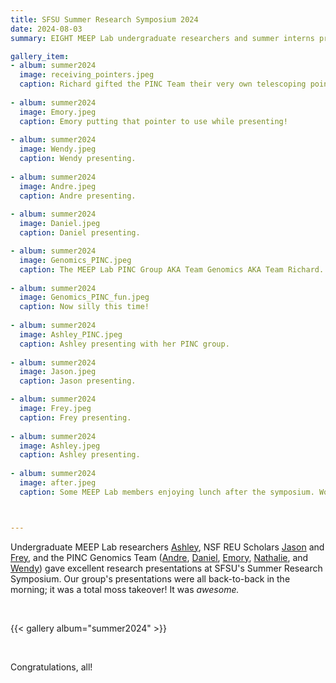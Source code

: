 ```yaml
---
title: SFSU Summer Research Symposium 2024
date: 2024-08-03
summary: EIGHT MEEP Lab undergraduate researchers and summer interns presented their work at the 2024 SFSU Summer Symposium!

gallery_item:
- album: summer2024
  image: receiving_pointers.jpeg
  caption: Richard gifted the PINC Team their very own telescoping pointers before the presentation.
  
- album: summer2024
  image: Emory.jpeg
  caption: Emory putting that pointer to use while presenting!
  
- album: summer2024
  image: Wendy.jpeg
  caption: Wendy presenting.
  
- album: summer2024
  image: Andre.jpeg
  caption: Andre presenting.
  
- album: summer2024
  image: Daniel.jpeg
  caption: Daniel presenting.

- album: summer2024
  image: Genomics_PINC.jpeg
  caption: The MEEP Lab PINC Group AKA Team Genomics AKA Team Richard.
  
- album: summer2024
  image: Genomics_PINC_fun.jpeg
  caption: Now silly this time!
  
- album: summer2024
  image: Ashley_PINC.jpeg
  caption: Ashley presenting with her PINC group. 
  
- album: summer2024
  image: Jason.jpeg
  caption: Jason presenting.

- album: summer2024
  image: Frey.jpeg
  caption: Frey presenting.
  
- album: summer2024
  image: Ashley.jpeg
  caption: Ashley presenting.
  
- album: summer2024
  image: after.jpeg
  caption: Some MEEP Lab members enjoying lunch after the symposium. Woohoo!



---
```


Undergraduate MEEP Lab researchers [Ashley](../../content/authors/AshleyMeinke/), NSF REU Scholars [Jason](../../../author/JasonTate/) and [Frey](../../../author/FreyRogers/), and the PINC Genomics Team ([Andre](../../../author/AndreTran/), [Daniel](../../../author/DanielLee/), [Emory](../../../author/EmoryAdelman/), [Nathalie](../../../author/NathalieAquino/), and [Wendy](../../../author/WendyKo/)) gave excellent research presentations at SFSU's Summer Research Symposium. 
Our group's presentations were all back-to-back in the morning; it was a total moss takeover! It was *awesome.*

<br>

{{< gallery album="summer2024" >}}

<br>

Congratulations, all!
